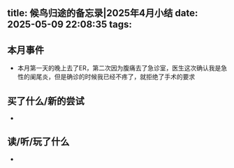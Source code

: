 title: 候鸟归途的备忘录|2025年4月小结
date: 2025-05-09 22:08:35
tags:
---
## 本月事件

- 本月第一天的晚上去了ER，第二次因为腹痛去了急诊室，医生这次确认我是急性的阑尾炎，但是确诊的时候我已经不疼了，就拒绝了手术的要求


## 买了什么/新的尝试

- 

## 读/听/玩了什么

- 
